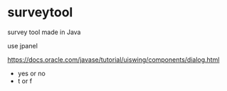 # surveytool
survey tool made in Java

use jpanel

https://docs.oracle.com/javase/tutorial/uiswing/components/dialog.html

- yes or no
- t or f


